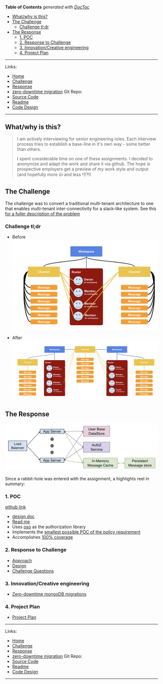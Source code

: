 <!-- START doctoc generated TOC please keep comment here to allow auto update -->
<!-- DON'T EDIT THIS SECTION, INSTEAD RE-RUN doctoc TO UPDATE -->
**Table of Contents**  *generated with [DocToc](https://github.com/thlorenz/doctoc)*

- [What/why is this?](#whatwhy-is-this)
- [The Challenge](#the-challenge)
  - [Challenge tl;dr](#challenge-tldr)
- [The Response](#the-response)
  - [1. POC](#1-poc)
  - [2. Response to Challenge](#2-response-to-challenge)
  - [3. Innovation/Creative engineering](#3-innovationcreative-engineering)
  - [4. Project Plan](#4-project-plan)

<!-- END doctoc generated TOC please keep comment here to allow auto update -->

---

Links:
- [Home](https://sramam.github.io/work-sample/) 
- [Challenge](https://sramam.github.io/work-sample/challenge)
- [Response](https://sramam.github.io/work-sample/solution)
- [zero-downtime migration](https://sramam.github.io/work-sample/zero-downtime-migrations)
Git Repo:
- [Source Code](https://github.com/sramam/work-sample)
- [Readme](https://github.com/sramam/work-sample#readme)
- [Code Design](https://github.com/sramam/work-sample/blob/main/DESIGN.md)

---

## What/why is this?
> I am actively interviewing for senior engineering roles.
> Each interview process tries to establish a base-line in it's own way - some better than others.
>
> I spent considerable time on one of these assignments. I decided to anonymize and adapt the work and share it via github.
> The hope is prospective employers get a preview of my work style and output (and hopefully more 👍 and less 👎?!)

## The Challenge
The challenge was to convert a traditional multi-tenant architecture to one that  enables multi-tenant inter-connectivity for a slack-like system.
See this [for a fuller description of the problem](./challenge.md)

### Challenge tl;dr 

- Before
![challenge2](./challenge2.jpg)

- After 
![challenge3](./challenge3.jpg)

## The Response

![app-arch](./app-arch.jpg)

Since a rabbit-hole was entered with the assignment, a highlights reel in summary:


### 1. POC 
  [github link](https://github.com/sramam/work-sample)
  - [design doc](https://github.com/sramam/work-sample/blob/main/DESIGN.md)
  - [Read me](https://github.com/sramam/work-sample#readme)
  - Uses [oso](https://www.osohq.com/) as the authorization library
  - Implements the [smallest possible POC of the policy requirement](https://github.com/sramam/work-sample/blob/main/gsb.polar)
  - Accomplishes [100% coverage](https://github.com/sramam/work-sample#quality)

### 2. Response to Challenge
  - [Approach](./solution.md#approach)
  - [Design](./solution.md#design)
  - [Challenge Questions](./solution.md#responses-to-followup-questions)

### 3. Innovation/Creative engineering
  - [Zero-downtime mongoDB migrations](./solution.md#1-db-schema-migrations)

### 4. Project Plan
  - [Project Plan](./solution.md#5-migration-plan)

---

Links:
- [Home](https://sramam.github.io/work-sample/) 
- [Challenge](https://sramam.github.io/work-sample/challenge)
- [Response](https://sramam.github.io/work-sample/solution)
- [zero-downtime migration](https://sramam.github.io/work-sample/zero-downtime-migrations)
Git Repo:
- [Source Code](https://github.com/sramam/work-sample)
- [Readme](https://github.com/sramam/work-sample#readme)
- [Code Design](https://github.com/sramam/work-sample/blob/main/DESIGN.md)

---

